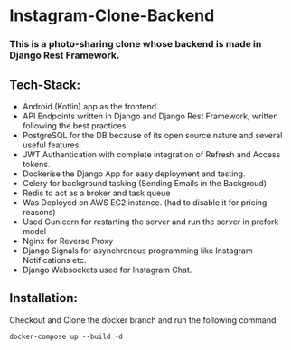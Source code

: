 # Instagram-Clone-Backend

### This is a photo-sharing clone whose backend is made in Django Rest Framework.

## Tech-Stack:

- Android (Kotlin) app as the frontend.
- API Endpoints written in Django and Django Rest Framework, written following the best practices.
- PostgreSQL for the DB because of its open source nature and several useful features.
- JWT Authentication with complete integration of Refresh and Access tokens.
- Dockerise the Django App for easy deployment and testing.
- Celery for background tasking (Sending Emails in the Backgroud)
- Redis to act as a broker and task queue
- Was Deployed on AWS EC2 instance. (had to disable it for pricing reasons)
- Used Gunicorn for restarting the server and run the server in prefork model
- Nginx for Reverse Proxy
- Django Signals for asynchronous programming like Instagram Notifications etc.
- Django Websockets used for Instagram Chat.

## Installation:

Checkout and Clone the docker branch and run the following command:

`docker-compose up --build -d`
